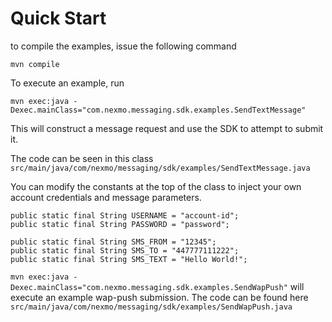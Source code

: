 # Quick Start

to compile the examples, issue the following command

`mvn compile`

To execute an example, run

`mvn exec:java -Dexec.mainClass="com.nexmo.messaging.sdk.examples.SendTextMessage"`

This will construct a message request and use the SDK to attempt to submit it.

The code can be seen in this class `src/main/java/com/nexmo/messaging/sdk/examples/SendTextMessage.java`

You can modify the constants at the top of the class to inject your own account credentials and message parameters.

    public static final String USERNAME = "account-id";
    public static final String PASSWORD = "password";

    public static final String SMS_FROM = "12345";
    public static final String SMS_TO = "447777111222";
    public static final String SMS_TEXT = "Hello World!";


`mvn exec:java -Dexec.mainClass="com.nexmo.messaging.sdk.examples.SendWapPush"` will execute an example wap-push submission.
The code can be found here `src/main/java/com/nexmo/messaging/sdk/examples/SendWapPush.java`
